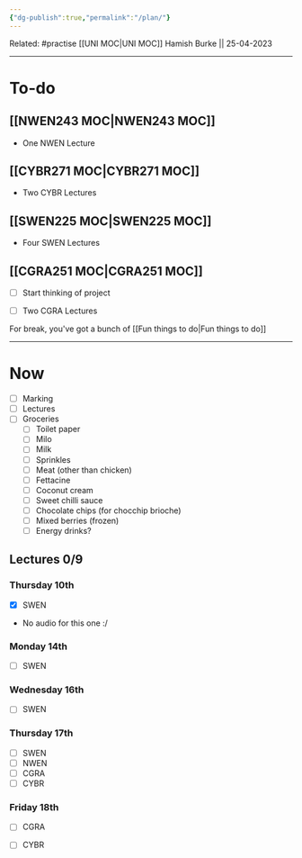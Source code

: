 ```yaml
---
{"dg-publish":true,"permalink":"/plan/"}
---
```


Related: #practise 
[[UNI MOC\|UNI MOC]]
Hamish Burke || 25-04-2023
***

# To-do

## [[NWEN243 MOC\|NWEN243 MOC]]

- One NWEN Lecture

## [[CYBR271 MOC\|CYBR271 MOC]]

- Two CYBR Lectures

## [[SWEN225 MOC\|SWEN225 MOC]]

- Four SWEN Lectures

## [[CGRA251 MOC\|CGRA251 MOC]]

- [ ] Start thinking of project
- [ ] Two CGRA Lectures


For break, you've got a bunch of [[Fun things to do\|Fun things to do]]

***

# Now

- [ ] Marking
- [ ] Lectures
- [ ] Groceries
	- [ ] Toilet paper
	- [ ] Milo
	- [ ] Milk
	- [ ] Sprinkles
	- [ ] Meat (other than chicken)
	- [ ] Fettacine
	- [ ] Coconut cream
	- [ ] Sweet chilli sauce
	- [ ] Chocolate chips (for chocchip brioche)
	- [ ] Mixed berries (frozen)
	- [ ] Energy drinks?

## Lectures 0/9

### Thursday 10th

- [x] SWEN
- No audio for this one :/

### Monday 14th

- [ ] SWEN

### Wednesday 16th

- [ ] SWEN

### Thursday 17th

- [ ] SWEN
- [ ] NWEN
- [ ] CGRA
- [ ] CYBR

### Friday 18th

- [ ] CGRA
- [ ] CYBR

